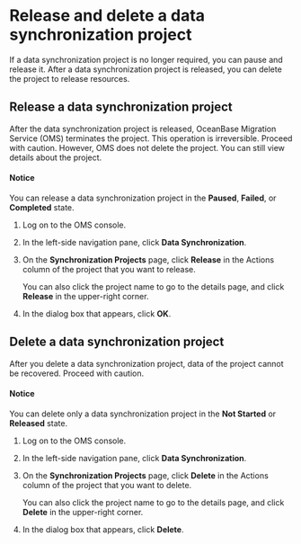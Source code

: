 # Release and delete a data synchronization project

If a data synchronization project is no longer required, you can pause and release it. After a data synchronization project is released, you can delete the project to release resources.

## Release a data synchronization project

After the data synchronization project is released, OceanBase Migration Service (OMS) terminates the project. This operation is irreversible. Proceed with caution. However, OMS does not delete the project. You can still view details about the project.

  <main id="notice" type='notice'>
    <h4>Notice</h4>
    <p>You can release a data synchronization project in the <strong>Paused</strong>, <strong>Failed</strong>, or <strong>Completed</strong> state. </p>
  </main>

1. Log on to the OMS console.

2. In the left-side navigation pane, click **Data Synchronization**.

3. On the **Synchronization Projects** page, click **Release** in the Actions column of the project that you want to release.

   You can also click the project name to go to the details page, and click **Release** in the upper-right corner.

4. In the dialog box that appears, click **OK**.

## Delete a data synchronization project

After you delete a data synchronization project, data of the project cannot be recovered. Proceed with caution.

  <main id="notice" type='notice'>
    <h4>Notice</h4>
    <p>You can delete only a data synchronization project in the <strong>Not Started</strong> or <strong>Released</strong> state. </p>
  </main>

1. Log on to the OMS console.

2. In the left-side navigation pane, click **Data Synchronization**.

3. On the **Synchronization Projects** page, click **Delete** in the Actions column of the project that you want to delete.

   You can also click the project name to go to the details page, and click **Delete** in the upper-right corner.

4. In the dialog box that appears, click **Delete**.
